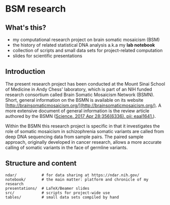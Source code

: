 # BSM research

## What's this?

* my computational research project on brain somatic mosaicism (BSM)
* the history of related statistical DNA analysis a.k.a my **lab notebook**
* collection of scripts and small data sets for project-related computation
* slides for scientific presentations

## Introduction

The present research project has been conducted at the Mount Sinai School of Medicine in Andy Chess' laboratory, which is part of an NIH funded research consortium called Brain Somatic Mosaicism Network (BSMN).  Short, general information on the BSMN is available on its website [http://brainsomaticmosaicism.org/](http://brainsomaticmosaicism.org/).  A more extensive document of general information is the review article authored by the BSMN ([Science. 2017 Apr 28;356(6336). pii: eaal1641.](http://science.sciencemag.org/content/356/6336/eaal1641)).

Within the BSMN this research project is specific in that it investigates the role of somatic mosaicism in schizophrenia somatic variants are called from deep DNA sequencing data from sample pairs.  The paired sample approach, originally developed in cancer research, allows a more accurate calling of somatic variants in the face of germline variants.

## Structure and content

```
ndar/           # for data sharing at https://ndar.nih.gov/
notebook/       # the main matter: platform and chronicle of my research
presentations/  # LaTeX/Beamer slides
src/            # scripts for project-wide use
tables/         # small data sets compiled by hand
```
